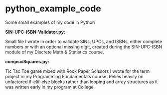 # python_example_code
Some small examples of my code in Python

<b>SIN-UPC-ISBN-Validator.py:</b>

Small file I wrote in order to validate SINs, UPCs, and ISBNs, either complete numbers or with an optional missing digit,
created during the SIN-UPC-ISBN module of my Discrete Math & Statistics course.

<b>compsciSquares.py:</b>

Tic Tac Toe game mixed with Rock Paper Scissors I wrote for the term project in my Programming Fundamentals course. 
Relies heavily on unfactored if-elif-else blocks rather than looping and array structures as it was written early in my program at College.
